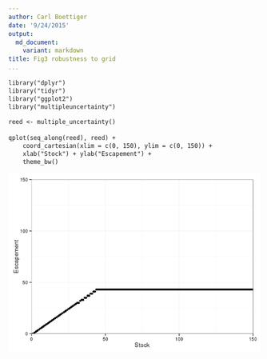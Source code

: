```yaml
---
author: Carl Boettiger
date: '9/24/2015'
output:
  md_document:
    variant: markdown
title: Fig3 robustness to grid
...
```


``` {.r}
library("dplyr")
library("tidyr")
library("ggplot2")
library("multipleuncertainty")
```

``` {.r}
reed <- multiple_uncertainty()

qplot(seq_along(reed), reed) + 
    coord_cartesian(xlim = c(0, 150), ylim = c(0, 150)) + 
    xlab("Stock") + ylab("Escapement") +
    theme_bw()
```

![](reed_files/figure-markdown/unnamed-chunk-2-1.png)
